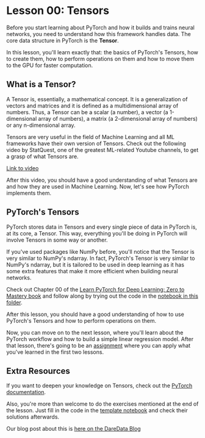 # Lesson 00: Tensors

Before you start learning about PyTorch and how it builds and trains neural networks, you need to understand how this framework handles data. The core data structure in PyTorch is the **Tensor**. 

In this lesson, you'll learn exactly that: the basics of PyTorch's Tensors, how to create them, how to perform operations on them and how to move them to the GPU for faster computation.

## What is a Tensor?

A Tensor is, essentially, a mathematical concept. It is a generalization of vectors and matrices and it is defined as a multidimensional array of numbers. Thus, a Tensor can be a scalar (a number), a vector (a 1-dimensional array of numbers), a matrix (a 2-dimensional array of numbers) or any n-dimensional array.

Tensors are very useful in the field of Machine Learning and all ML frameworks have their own version of Tensors. Check out the following video by StatQuest, one of the greatest ML-related Youtube channels, to get a grasp of what Tensors are.

[Link to video](https://www.youtube.com/watch?v=L35fFDpwIM4)

After this video, you should have a good understanding of what Tensors are and how they are used in Machine Learning. Now, let's see how PyTorch implements them.

## PyTorch's Tensors

PyTorch stores data in Tensors and every single piece of data in PyTorch is, at its core, a Tensor. This way, everything you'll be doing in PyTorch will involve Tensors in some way or another.

If you've used packages like NumPy before, you'll notice that the Tensor is very similar to NumPy's ndarray. In fact, PyTorch's Tensor is very similar to NumPy's ndarray, but it is tailored to be used in deep learning as it has some extra features that make it more efficient when building neural networks.

Check out Chapter 00 of the [Learn PyTorch for Deep Learning: Zero to Mastery book](https://www.learnpytorch.io/00_pytorch_fundamentals/) and follow along by trying out the code in the [notebook in this folder](./tensors_101.ipynb).

After this lesson, you should have a good understanding of how to use PyTorch's Tensors and how to perform operations on them.

Now, you can move on to the next lesson, where you'll learn about the PyTorch workflow and how to build a simple linear regression model. After that lesson, there's going to be an <ins>assignment</ins> where you can apply what you've learned in the first two lessons.

## Extra Resources

If you want to deepen your knowledge on Tensors, check out the [PyTorch documentation](https://pytorch.org/docs/stable/tensors.html).

Also, you're more than welcome to do the exercises mentioned at the end of the lesson. Just fill in the code in the [template notebook](./00_pytorch_fundamentals_exercises.ipynb) and check their solutions afterwards.

Our blog post about this is [here on the DareData Blog](https://blog.daredata.engineering/pytorch-introduction-the-tensor-object/)
